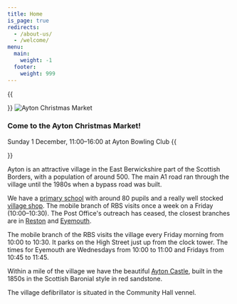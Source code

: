 ```yaml
---
title: Home
is_page: true
redirects:
  - /about-us/
  - /welcome/
menu:
  main:
    weight: -1
  footer:
    weight: 999
---
```


{{<aside side="center">}}
![Ayton Christmas Market](/assets/christmas-market.jpeg)

### Come to the Ayton Christmas Market!

Sunday 1 December, 11:00–16:00 at Ayton Bowling Club
{{</aside>}}

Ayton is an attractive village in the East Berwickshire part of the Scottish Borders, with a population of around 500. The main A1 road ran through the village until the 1980s when a bypass road was built.

We have a [primary school](https://aytonprimary.com) with around 80 pupils and a really well stocked [village shop](https://www.facebook.com/aytonminimart/). The mobile branch of RBS visits once a week on a Friday (10:00&ndash;10:30). The Post Office's outreach has ceased, the closest branches are in [Reston](https://www.postoffice.co.uk/branch-finder/1458302/reston) and [Eyemouth](https://www.postoffice.co.uk/branch-finder/2078309/eyemouth).

The mobile branch of the RBS visits the village every Friday morning from 10:00 to 10:30. It parks on the High Street just up from the clock tower. The times for Eyemouth are Wednesdays from 10:00 to 11:00 and Fridays from 10:45 to 11:45.

Within a mile of the village we have the beautiful [Ayton Castle](https://aytoncastle.co.uk), built in the 1850s in the Scottish Baronial style in red sandstone.

The village defibrillator is situated in the Community Hall vennel.
